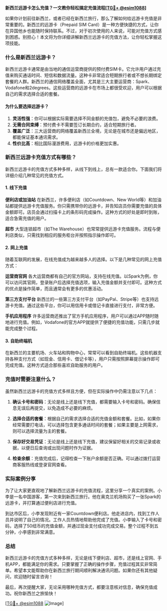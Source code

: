 **新西兰远游卡怎么充值？一文教你轻松搞定充值流程[[TG💪+ @esim1088](https://t.me/s/esim1088)]**

如果你计划前往新西兰，或者已经在新西兰旅行，那么了解如何给远游卡充值是非常重要的。新西兰的远游卡（Prepaid SIM Card）是一种方便快捷的方式，让你在异国他乡也能随时保持联系。不过，对于初次使用的人来说，可能对充值方式感到困惑。别担心！本文将为你详细讲解新西兰远游卡的充值方法，让你轻松掌握这项技能。

### 什么是新西兰远游卡？

新西兰远游卡通常是由当地的通信运营商提供的预付费SIM卡。它允许用户通过充值来购买通话时间、短信和数据流量。这种卡非常适合短期旅行者或不想长期绑定套餐的人群。新西兰的通信网络覆盖全面，尤其是三大主要运营商：Spark、Vodafone和2degrees。这些运营商的远游卡在市场上都很受欢迎，用户可以根据自己的需求选择合适的套餐。

#### 为什么要选择远游卡？

1. **灵活性强**：你可以根据实际需要选择不同金额的充值包，避免不必要的浪费。
2. **无需合同束缚**：预付费卡不需要签订长期合约，适合短期旅行者。
3. **覆盖广泛**：三大运营商的网络覆盖新西兰全境，无论是在城市还是偏远地区，都能保证基本通讯需求。
4. **性价比高**：相比国际漫游费用，远游卡的价格更加实惠。

### 新西兰远游卡充值方式有哪些？

新西兰远游卡的充值方式多种多样，从线下到线上，总有一款适合你。下面我们将详细介绍几种常见的充值方式。

#### 1. 线下充值

**便利店或加油站**
在新西兰，许多便利店（如Countdown、New World等）和加油站都提供远游卡充值服务。你只需携带你的远游卡，并告知店员你需要充值的具体金额即可。店员会通过扫描卡上的条形码完成操作。这种方式的好处是即时到账，适合急需充值的用户。

**超市**
大型连锁超市（如The Warehouse）也常常提供远游卡充值服务。流程与便利店类似，只需找到相应的服务柜台并按照指示操作即可。

#### 2. 网上充值

随着互联网的发展，在线充值成为越来越多人的选择。以下是几种常见的网上充值方式：

**运营商官网**
各大运营商都有自己的官方网站，支持在线充值。以Spark为例，你可以访问其官网，登录账户后选择充值选项，输入充值金额并支付即可。这种方式的优点是操作简单，而且通常会有更多的优惠活动。

**第三方支付平台**
新西兰的一些第三方支付平台（如PayPal、Stripe等）也支持远游卡充值。通过这些平台，你可以用信用卡或借记卡直接进行支付，非常方便。

**手机应用程序**
许多运营商还推出了官方手机应用程序，用户可以通过APP随时随地进行充值。例如，Vodafone的官方APP就提供了便捷的充值功能，只需几步就能完成整个过程。

#### 3. 自助终端机

在新西兰的主要机场、火车站和购物中心，常常可以看到自助终端机。这些机器支持各种支付方式（如现金、信用卡、借记卡等），用户只需按照屏幕提示操作即可完成充值。这种方式适合那些喜欢自助服务的用户。

### 充值时需要注意什么？

虽然新西兰远游卡的充值方式多样且方便，但在实际操作中仍需注意以下几点：

1. **确认卡号和密码**：无论是线上还是线下充值，都需要输入卡号和密码。确保信息无误后再提交，以免造成不必要的麻烦。
   
2. **选择合适的套餐**：根据自己的需求选择合适的充值金额和套餐。比如，如果你经常需要打电话，可以选择包含更多通话时间的套餐；如果主要是上网需求，则可以选择流量为主的套餐。

3. **保存好交易凭证**：无论是线上还是线下充值，建议保留好相关的交易记录或收据，以便日后查询或出现问题时作为证据。

4. **检查余额**：充值完成后，记得检查一下账户余额是否正确。可以通过拨打运营商客服热线或登录官网查看。

### 实际案例分享

为了让大家更直观地了解新西兰远游卡的充值流程，这里分享一个真实的案例。小李是一名中国游客，第一次来到新西兰旅行。他在奥克兰机场购买了一张Spark的远游卡，并打算通过便利店进行充值。

到达市区后，小李发现附近有一家Countdown便利店。他走进店内，找到工作人员并说明了自己的情况。工作人员热情地帮助他完成了充值。小李输入了卡号和密码，选择了50纽币的充值金额，并通过现金支付成功完成交易。整个过程不到五分钟，小李感到非常满意。

### 总结

新西兰远游卡的充值方式多种多样，无论是线下便利店、超市，还是线上官网、手机APP，都能满足你的需求。只要掌握了正确的操作步骤，充值过程其实非常简单。希望本文能帮助你在新西兰旅行期间顺利解决通讯问题。如果你还有其他疑问，欢迎随时留言咨询！

最后，再次提醒大家，无论采用哪种充值方式，都要注意核对信息，确保充值成功。祝你新西兰之旅愉快！

[[TG💪+ @esim1088](https://t.me/s/esim1088) ![Image](https://i.postimg.cc/4NQfJmqS/Snipaste-2025-05-13-00-14-12.png)]